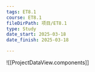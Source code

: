 ```yaml
---
tags: ET8.1
course: ET8.1
fileDirPath: 项目/ET8.1
type: Study
date_start: 2025-03-18
date_finish: 2025-03-18

---
```


![[ProjectDataView.components]]